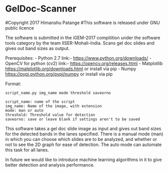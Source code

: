 # GelDoc-Scanner
#Copyright 2017 Himanshu Patange
#This software is released under GNU public licence

The software is submitted in the iGEM-2017 compitition under the software tools category by the team IISER-Mohali-India. 
Scans gel doc slides and gives out band sizes as output.

Prerequisites:
	- Python 2.7
		link:- https://www.python.org/downloads/
	- OpenCV for python (cv2)
		link:- https://opencv.org/releases.html
	- Matplotlib
		https://matplotlib.org/downloads.html or install via pip
	- Numpy
		https://pypi.python.org/pypi/numpy or install via pip

Format:
	
	script_name.py img_name mode threshold saveorno
	
	script_name: name of the script
	img_name: Name of the image, with extension
	mode: man or auto
	threshold: Threshold value for detection
	saveorno: save or leave blank if settings aren't to be saved



This software takes a gel doc slide image as input and gives out band sizes for the detected bands in the lanes specified. There is a manual mode (man) in which you can choose which slides are to be analyzed, and whether or not to see the 2D graph for ease of detection. The auto mode can automate this task for all lanes.

In future we would like to introduce machine learning algorithms in it to give better detection and analysis performance.
